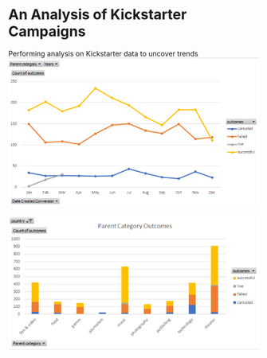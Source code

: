 # An Analysis of Kickstarter Campaigns
Performing analysis on Kickstarter data to uncover trends
![Outcommes based on Launch Date Chart](https://github.com/fletchrk/kickstart-analysis/blob/main/Outcomes%20Based%20on%20Launch%20Date%20Chart.png)

![Parent Category Chart](https://github.com/fletchrk/kickstart-analysis/blob/main/Parent%20Category%20Chart.png)
